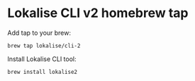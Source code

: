 # Lokalise CLI v2 homebrew tap

Add tap to your brew:

	brew tap lokalise/cli-2

Install Lokalise CLI tool:

	brew install lokalise2
